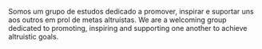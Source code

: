 Somos um grupo de estudos dedicado a promover, inspirar e suportar uns aos outros em prol de metas altruístas.
We are a welcoming group dedicated to promoting, inspiring and supporting one another to achieve altruistic goals.

